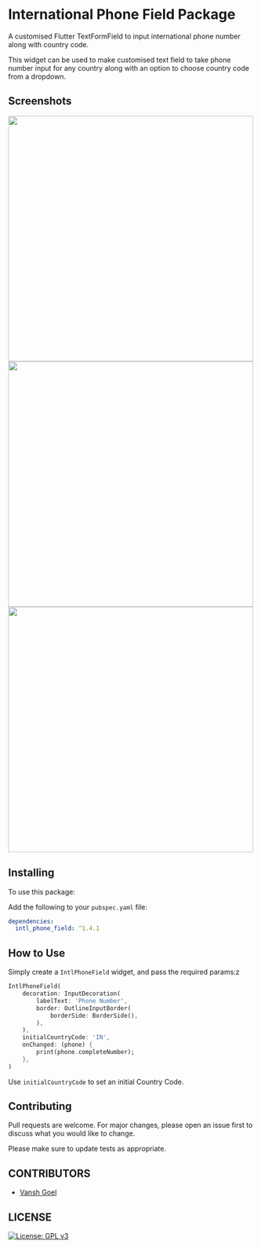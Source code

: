 # International Phone Field Package

A customised Flutter TextFormField to input international phone number along with country code.

This widget can be used to make customised text field to take phone number input for any country along with an option to choose country code from a dropdown.

## Screenshots

<img src="https://github.com/vanshg395/intl_phone_field/blob/master/1.png?raw=true" height="500px"> <img src="https://github.com/vanshg395/intl_phone_field/blob/master/2.png?raw=true" height="500px"> <img src="https://github.com/vanshg395/intl_phone_field/blob/master/3.png?raw=true" height="500px">

## Installing

To use this package:

Add the following to your `pubspec.yaml` file:

```yaml
dependencies:
  intl_phone_field: ^1.4.1
```

## How to Use

Simply create a `IntlPhoneField` widget, and pass the required params:z

```dart
IntlPhoneField(
    decoration: InputDecoration(
        labelText: 'Phone Number',
        border: OutlineInputBorder(
            borderSide: BorderSide(),
        ),
    ),
    initialCountryCode: 'IN',
    onChanged: (phone) {
        print(phone.completeNumber);
    },
)
```

Use `initialCountryCode` to set an initial Country Code.

## Contributing

Pull requests are welcome. For major changes, please open an issue first to discuss what you would like to change.

Please make sure to update tests as appropriate.

## CONTRIBUTORS

- [Vansh Goel](https://github.com/vanshg395/)

## LICENSE

[![License: GPL v3](https://img.shields.io/badge/License-GPLv3-blue.svg)](https://www.gnu.org/licenses/gpl-3.0)
